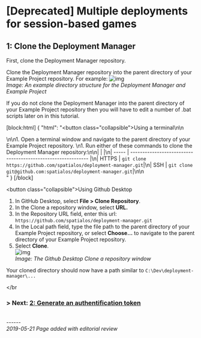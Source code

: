 
# [Deprecated] Multiple deployments for session-based games
## 1: Clone the Deployment Manager

First, clone the Deployment Manager repository. 

Clone the Deployment Manager repository into the parent directory of your Example Project repository. For example: ![img]({{assetRoot}}assets/deployment-manager/deploymentmgr-directory.png)_<br/>Image: An example directory structure for the Deployment Manager and Example Project_<br/>

If you do not clone the Deployment Manager into the parent directory of your Example Project repository then you will have to edit a number of .bat scripts later on in this tutorial.

[block:html]
{
  "html": "<button class=\"collapsible\">Using a terminal</button>\n\n<div>\n\n1. Open a terminal window and navigate to the parent directory of your Example Project repository. \n1. Run either of these commands to clone the Deployment Manager repository:\n\n|       |                                                              |\n| ----- | ------------------------------------------------------------ |\n| HTTPS | `git clone https://github.com/spatialos/deployment-manager.git`|\n| SSH   | `git clone git@github.com:spatialos/deployment-manager.git`|\n\n</div>"
}
[/block]


<button class=\"collapsible\">Using Github Desktop</button>
<div>


1. In GitHub Desktop, select **File >  Clone  Repository**.<br/>
1. In the Clone a repository window, select **URL.**<br/>
1. In the Repository URL field, enter this url: `https://github.com/spatialos/deployment-manager.git`<br/>
1. In the Local path field, type the file path to the parent directory of your Example Project repository, or select **Choose…** to navigate to the parent directory of your Example Project repository. <br/>
1. Select **Clone**. <br/>
![img]({{assetRoot}}assets/screen-grabs/github-desktop.png)<br/>
_Image: The Github Desktop Clone a repository window_<br/>


</div>

Your cloned directory should now have a path similar to `C:\Dev\deployment-manager\...`

</br
</br>
### **> Next**: [2: Generate an authentification token]({{urlRoot}}/content/tutorials/deployment-manager/tutorial-deploymentmgr-authentication)


<br/>------<br/>
_2019-05-21 Page added with editorial review_
